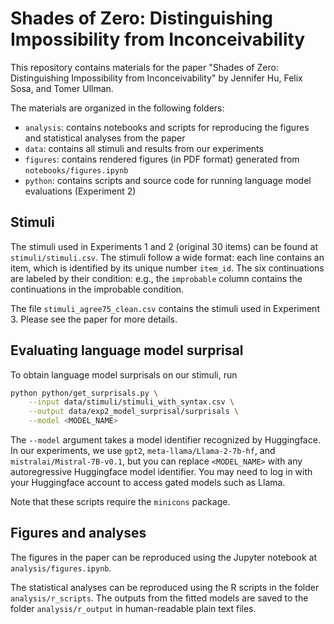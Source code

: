 # Shades of Zero: Distinguishing Impossibility from Inconceivability

This repository contains materials for the paper "Shades of Zero: Distinguishing Impossibility from Inconceivability"
by Jennifer Hu, Felix Sosa, and Tomer Ullman.

The materials are organized in the following folders:
- `analysis`: contains notebooks and scripts for reproducing the figures and
statistical analyses from the paper
- `data`: contains all stimuli and results from our experiments
- `figures`: contains rendered figures (in PDF format) generated from `notebooks/figures.ipynb`
- `python`: contains scripts and source code for running language model evaluations (Experiment 2)

## Stimuli

The stimuli used in Experiments 1 and 2 (original 30 items) can be found at
`stimuli/stimuli.csv`. The stimuli follow a wide format: each line contains an 
item, which is identified by its unique number `item_id`. The six continuations
are labeled by their condition: e.g., the `improbable` column contains the
continuations in the improbable condition.

The file `stimuli_agree75_clean.csv` contains the stimuli used in Experiment 3.
Please see the paper for more details.

## Evaluating language model surprisal

To obtain language model surprisals on our stimuli, run
```bash
python python/get_surprisals.py \
    --input data/stimuli/stimuli_with_syntax.csv \
    --output data/exp2_model_surprisal/surprisals \
    --model <MODEL_NAME>
```
The `--model` argument takes a model identifier recognized by Huggingface.
In our experiments, we use `gpt2`, `meta-llama/Llama-2-7b-hf`, and 
`mistralai/Mistral-7B-v0.1`, but you can replace `<MODEL_NAME>` with any 
autoregressive Huggingface model identifier. You may need to log in with your 
Huggingface account to access gated models such as Llama. 

Note that these scripts require the `minicons` package.

## Figures and analyses

The figures in the paper can be reproduced using the Jupyter notebook at
`analysis/figures.ipynb`.

The statistical analyses can be reproduced using the R scripts in the folder
`analysis/r_scripts`. The outputs from the fitted models are saved to the folder
`analysis/r_output` in human-readable plain text files.